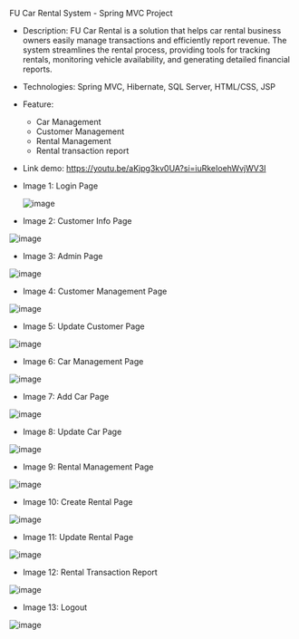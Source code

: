 FU Car Rental System - Spring MVC Project
- Description: FU Car Rental is a solution that helps car rental business owners easily manage transactions and efficiently report revenue. The system streamlines the rental process, providing tools for
tracking rentals, monitoring vehicle availability, and generating detailed financial reports.
- Technologies: Spring MVC, Hibernate, SQL Server, HTML/CSS, JSP
- Feature:
  + Car Management
  + Customer Management
  + Rental Management
  + Rental transaction report
- Link demo: https://youtu.be/aKjpg3kv0UA?si=iuRkeIoehWvjWV3I

- Image 1: Login Page

  ![image](https://github.com/user-attachments/assets/6f0b5a77-29bd-43bb-b225-ef9bc59ab05c)

- Image 2: Customer Info Page

![image](https://github.com/user-attachments/assets/2a443c1c-7503-4f19-b21e-f170bcf58094)


- Image 3: Admin Page

![image](https://github.com/user-attachments/assets/d33b62b7-f830-49fa-beec-435667af703f)


- Image 4: Customer Management Page

![image](https://github.com/user-attachments/assets/caa2c3d5-e715-4e43-a9f5-a14ae2149cb5)


- Image 5: Update Customer Page

![image](https://github.com/user-attachments/assets/9687b03a-8559-4c09-9dc2-9dd790e45ff1)


- Image 6: Car Management Page

![image](https://github.com/user-attachments/assets/4b8cd2a2-29a1-41c5-b737-07a63dbad4ff)


- Image 7: Add Car Page

![image](https://github.com/user-attachments/assets/8a6bcd84-e54b-4d4a-8b42-caa57e7f0eec)


- Image 8: Update Car Page

![image](https://github.com/user-attachments/assets/2599e981-0985-4e8d-b010-1a4830d7614f)


- Image 9: Rental Management Page

![image](https://github.com/user-attachments/assets/cfd205eb-fd23-4b1c-af0d-a90dc3dfd588)


- Image 10: Create Rental Page

![image](https://github.com/user-attachments/assets/bfe8efd4-4279-40b6-9c4b-147254361e13)


- Image 11: Update Rental Page

![image](https://github.com/user-attachments/assets/e8922741-3071-496f-879e-23e750177302)


- Image 12: Rental Transaction Report

![image](https://github.com/user-attachments/assets/7e68d39e-e37a-4bd3-8e14-8be4c7bb4274)


- Image 13: Logout

![image](https://github.com/user-attachments/assets/b68b368e-6051-463c-a006-48610479a639)











